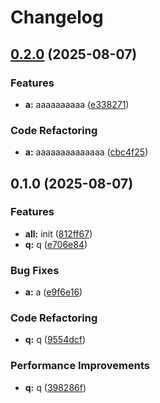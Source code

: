 # Changelog

## [0.2.0](https://github.com/RicardoRyn/git_hello_world/compare/v0.1.0...v0.2.0) (2025-08-07)


### Features

* **a:** aaaaaaaaaa ([e338271](https://github.com/RicardoRyn/git_hello_world/commit/e33827149fd7ac264739a3d93d9dd871f19c74ec))


### Code Refactoring

* **a:** aaaaaaaaaaaaaa ([cbc4f25](https://github.com/RicardoRyn/git_hello_world/commit/cbc4f2503dea5952708fe93920fb57e6aca102b1))

## 0.1.0 (2025-08-07)


### Features

* **all:** init ([812ff67](https://github.com/RicardoRyn/git_hello_world/commit/812ff6719b6d2a193f482ad94ed5ef60d493b348))
* **q:** q ([e706e84](https://github.com/RicardoRyn/git_hello_world/commit/e706e8431a6491419699ccbeb5c1a42c4dd70b0c))


### Bug Fixes

* **a:** a ([e9f6e16](https://github.com/RicardoRyn/git_hello_world/commit/e9f6e1636136eb8e14325f7d08f928d6dcfaad63))


### Code Refactoring

* **q:** q ([9554dcf](https://github.com/RicardoRyn/git_hello_world/commit/9554dcf03fd798cc3044f07228ab2243845fe178))


### Performance Improvements

* **q:** q ([398286f](https://github.com/RicardoRyn/git_hello_world/commit/398286fb8ac58f5e7cbc0638acb6ac04d7cb90cd))
